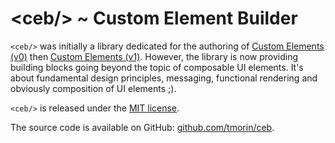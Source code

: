 # &lt;ceb/&gt; ~ Custom Element Builder

`<ceb/>` was initially a library dedicated for the authoring of [Custom Elements (v0)] then [Custom Elements (v1)].
However, the library is now providing building blocks going beyond the topic of composable UI elements.
It's about fundamental design principles, messaging, functional rendering and obviously composition of UI elements ;).

`<ceb/>` is released under the [MIT license].

The source code is available on GitHub: [github.com/tmorin/ceb].

[Custom Elements (v0)]: https://www.w3.org/TR/2018/WD-custom-elements-20180216/
[Custom Elements (v1)]: https://html.spec.whatwg.org/multipage/custom-elements.html
[MIT license]: http://opensource.org/licenses/MIT
[github.com/tmorin/ceb]: https://github.com/tmorin/ceb
